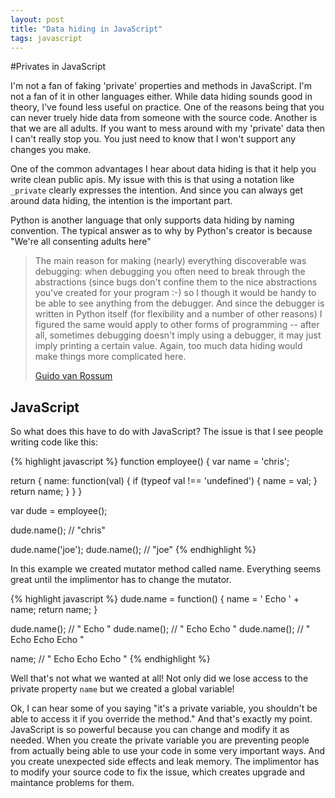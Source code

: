 ```yaml
---
layout: post
title: "Data hiding in JavaScript"
tags: javascript
---
```


#Privates in JavaScript

I'm not a fan of faking 'private' properties and methods in JavaScript. I'm not a fan of it in other languages either. While data hiding sounds good in theory, I've found less useful on practice. One of the reasons being that you can never truely hide data from someone with the source code. Another is that we are all adults. If you want to mess around with my 'private' data then I can't really stop you. You just need to know that I won't support any changes you make.

One of the common advantages I hear about data hiding is that it help you write clean public apis. My issue with this is that using a notation like `_private` clearly expresses the intention. And since you can always get around data hiding, the intention is the important part.

Python is another language that only supports data hiding by naming convention. The typical answer as to why by Python's creator is because "We're all consenting adults here"

> The main reason for making (nearly) everything discoverable was debugging: when debugging you often need to break through the abstractions (since bugs don't confine them to the nice abstractions you've created for your program :-) so I though it would be handy to be able to see anything from the debugger. And since the debugger is written in Python itself (for flexibility and a number of other reasons) I figured the same would apply to other forms of programming -- after all, sometimes debugging doesn't imply using a debugger, it may just imply printing a certain value. Again, too much data hiding would make things more complicated here.
>
> [Guido van Rossum](https://plus.google.com/115212051037621986145/posts/7wpbQTPRWft?partnerid=gplp0)

## JavaScript

So what does this have to do with JavaScript? The issue is that I see people writing code like this:

{% highlight javascript %}
function employee() {
  var name = 'chris';

  return {
    name: function(val) {
      if (typeof val !== 'undefined') {
        name = val;
      }
      return name;
    }
  }
}

var dude = employee();

dude.name(); // "chris"

dude.name('joe');
dude.name(); // "joe"
{% endhighlight %}

In this example we created mutator method called name. Everything seems great until the implimentor has to change the mutator.

{% highlight javascript %}
dude.name = function() {
  name = ' Echo ' + name;
  return name;
}

dude.name(); // " Echo "
dude.name(); // " Echo  Echo "
dude.name(); // " Echo  Echo  Echo "

name; // " Echo  Echo  Echo "
{% endhighlight %}

Well that's not what we wanted at all! Not only did we lose access to the private property `name` but we created a global variable!

Ok, I can hear some of you saying "it's a private variable, you shouldn't be able to access it if you override the method." And that's exactly my point. JavaScript is so powerful because you can change and modify it as needed. When you create the private variable you are preventing people from actually being able to use your code in some very important ways. And you create unexpected side effects and leak memory. The implimentor has to modify your source code to fix the issue, which creates upgrade and maintance problems for them.


